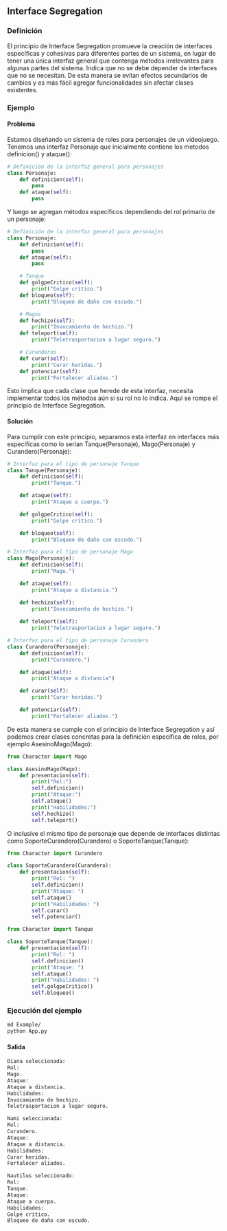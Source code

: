 ## Interface Segregation

### Definición

El principio de Interface Segregation promueve la creación de interfaces específicas y cohesivas para diferentes partes de un sistema, en lugar de tener una única interfaz general que contenga métodos irrelevantes para algunas partes del sistema. Indica que no se debe depender de interfaces que no se necesitan. De esta manera se evitan efectos secundarios de cambios y es más fácil agregar funcionalidades sin afectar clases existentes.

### Ejemplo

#### Problema
Estamos diseñando un sistema de roles para personajes de un videojuego. Tenemos una interfaz Personaje que inicialmente contiene los metodos definicion() y ataque():

``` python 
# Definición de la interfaz general para personajes
class Personaje:
    def definicion(self):
        pass
    def ataque(self):
        pass
```

Y luego se agregan métodos específicos dependiendo del rol primario de un personaje: 

```python
# Definición de la interfaz general para personajes
class Personaje:
    def definicion(self):
        pass
    def ataque(self):
        pass

    # Tanque
    def golgpeCritico(self):
        print("Golpe crítico.")
    def bloqueo(self):
        print("Bloqueo de daño con escudo.")

    # Magos
    def hechizo(self):
        print("Invocamiento de hechizo.")        
    def teleport(self):
        print("Teletrasportacion a lugar seguro.")

    # Curanderos
    def curar(self):
        print("Curar heridas.")
    def potenciar(self):
        print("Fortalecer aliados.")
```
Esto implica que cada clase que herede de esta interfaz, necesita implementar todos los métodos aún si su rol no lo indica. Aquí se rompe el principio de Interface Segregation. 

#### Solución

Para cumplir con este principio, separamos esta interfaz en interfaces más específicas como lo serían Tanque(Personaje), Mago(Personaje) y Curandero(Personaje):

```python 
# Interfaz para el tipo de personaje Tanque
class Tanque(Personaje):
    def definicion(self):
        print("Tanque.")

    def ataque(self):
        print("Ataque a cuerpo.")

    def golgpeCritico(self):
        print("Golpe crítico.")

    def bloqueo(self):
        print("Bloqueo de daño con escudo.")

# Interfaz para el tipo de personaje Mago
class Mago(Personaje):
    def definicion(self):
        print("Mago.")

    def ataque(self):
        print("Ataque a distancia.")

    def hechizo(self):
        print("Invocamiento de hechizo.")
        
    def teleport(self):
        print("Teletrasportacion a lugar seguro.")

# Interfaz para el tipo de personaje Curandero
class Curandero(Personaje):
    def definicion(self):
        print("Curandero.")

    def ataque(self):
        print("Ataque a distancia")

    def curar(self):
        print("Curar heridas.")

    def potenciar(self):
        print("Fortalecer aliados.")
```

De esta manera se cumple con el principio de Interface Segregation y así podemos crear clases concretas para la definición específica de roles, por ejemplo AsesinoMago(Mago): 

```python
from Character import Mago

class AsesinoMago(Mago):
    def presentacion(self):
        print("Rol:")
        self.definicion()
        print("Ataque:")
        self.ataque()
        print("Habilidades:")
        self.hechizo()
        self.teleport()
``` 

O inclusive el mismo tipo de personaje que depende de interfaces distintas como SoporteCurandero(Curandero) o SoporteTanque(Tanque):

```python
from Character import Curandero

class SoporteCurandero(Curandero):
    def presentacion(self):
        print("Rol: ")
        self.definicion()
        print("Ataque: ")
        self.ataque()
        print("Habilidades: ")
        self.curar()
        self.potenciar()
```

```python
from Character import Tanque

class SoporteTanque(Tanque):
    def presentacion(self):
        print("Rol: ")
        self.definicion()
        print("Ataque: ")
        self.ataque()
        print("Habilidades: ")
        self.golgpeCritico()
        self.bloqueo()
```

### Ejecución del ejemplo

```bash
md Example/ 
python App.py 
```

#### Salida

```bash
Diana seleccionada: 
Rol:
Mago.
Ataque:
Ataque a distancia.
Habilidades:
Invocamiento de hechizo.
Teletrasportacion a lugar seguro.

Nami seleccionada:
Rol:
Curandero.
Ataque:
Ataque a distancia.
Habilidades:
Curar heridas.
Fortalecer aliados.

Nautilus seleccionado:
Rol:
Tanque.
Ataque:
Ataque a cuerpo.
Habilidades:
Golpe crítico.
Bloqueo de daño con escudo.
```